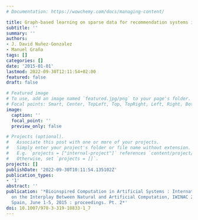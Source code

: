 ```yaml
---
# Documentation: https://wowchemy.com/docs/managing-content/

title: Graph-based learning on sparse data for recommendation systems in social networks
subtitle: ''
summary: ''
authors:
- J. David Nuñez-Gonzalez
- Manuel Graña
tags: []
categories: []
date: '2015-01-01'
lastmod: 2022-09-30T12:11:54+02:00
featured: false
draft: false

# Featured image
# To use, add an image named `featured.jpg/png` to your page's folder.
# Focal points: Smart, Center, TopLeft, Top, TopRight, Left, Right, BottomLeft, Bottom, BottomRight.
image:
  caption: ''
  focal_point: ''
  preview_only: false

# Projects (optional).
#   Associate this post with one or more of your projects.
#   Simply enter your project's folder or file name without extension.
#   E.g. `projects = ["internal-project"]` references `content/project/deep-learning/index.md`.
#   Otherwise, set `projects = []`.
projects: []
publishDate: '2022-09-30T10:11:54.135102Z'
publication_types:
- '1'
abstract: ''
publication: '*Bioinspired Computation in Artificial Systems : International Work-Conference
  on the Interplay Between Natural and Artificial Computation, IWINAC 2015, Elche,
  Spain, June 1-5, 2015 : proceedings. Pt. 2*'
doi: 10.1007/978-3-319-18833-1_7
---
```

